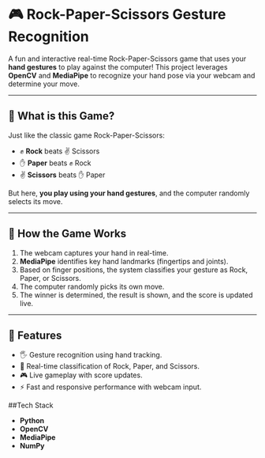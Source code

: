 # 🎮 Rock-Paper-Scissors Gesture Recognition

A fun and interactive real-time Rock-Paper-Scissors game that uses your **hand gestures** to play against the computer! This project leverages **OpenCV** and **MediaPipe** to recognize your hand pose via your webcam and determine your move.

---

## 📌 What is this Game?

Just like the classic game Rock-Paper-Scissors:

- ✊ **Rock** beats ✌️ Scissors
- ✋ **Paper** beats ✊ Rock
- ✌️ **Scissors** beats ✋ Paper

But here, **you play using your hand gestures**, and the computer randomly selects its move.

---

## 🧠 How the Game Works

1. The webcam captures your hand in real-time.
2. **MediaPipe** identifies key hand landmarks (fingertips and joints).
3. Based on finger positions, the system classifies your gesture as Rock, Paper, or Scissors.
4. The computer randomly picks its own move.
5. The winner is determined, the result is shown, and the score is updated live.

---

## 🎯 Features

- 🖐️ Gesture recognition using hand tracking.
- 🧠 Real-time classification of Rock, Paper, and Scissors.
- 🎮 Live gameplay with score updates.
- ⚡ Fast and responsive performance with webcam input.


##Tech Stack

- **Python**
- **OpenCV**
- **MediaPipe**
- **NumPy**
